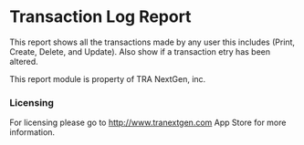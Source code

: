 # Transaction Log Report #

This report shows all the transactions made by any user this includes (Print, Create, Delete, and Update).
Also show if a transaction etry has been altered.

This report module is property of TRA NextGen, inc.

### Licensing ###
For licensing please go to http://www.tranextgen.com
App Store for more information.
